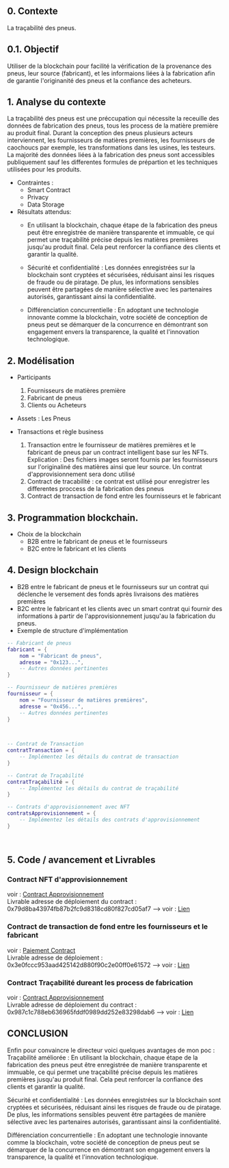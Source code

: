 ## 0. Contexte 
La traçabilité des pneus.
## 0.1. Objectif
Utiliser de la blockchain pour facilité la vérification de la provenance des pneus, leur source (fabricant), et les informaions liées à la fabrication afin de garantie l'originanité des pneus et la confiance des acheteurs.
## 1. Analyse du contexte 
La traçabilité des pneus est une préccupation qui nécessite la receuille des données de fabrication des pneus, tous les process de la matière première au produit final.
Durant la conception des pneus plusieurs acteurs interviennent, les fournisseurs de matières premières, les fournisseurs de caochoucs par exemple, les transformations dans les usines, les testeurs. La majorité des données liées à la fabrication des pneus sont accessibles publiquement sauf les differentes formules de prépartion et les techniques utilisées pour les produits. 

* Contraintes :
  - Smart Contract
  - Privacy
  - Data Storage
* Résultats attendus:
  - En utilisant la blockchain, chaque étape de la fabrication des pneus peut être enregistrée de manière transparente et immuable, ce qui permet une traçabilité précise depuis les matières premières jusqu'au produit final. Cela peut renforcer la confiance des clients et garantir la qualité.

  - Sécurité et confidentialité : Les données enregistrées sur la blockchain sont cryptées et sécurisées, réduisant ainsi les risques de fraude ou de piratage. De plus, les informations sensibles peuvent être partagées de manière sélective avec les partenaires autorisés, garantissant ainsi la confidentialité.

  - Différenciation concurrentielle : En adoptant une technologie innovante comme la blockchain, votre société de conception de pneus peut se démarquer de la concurrence en démontrant son engagement envers la transparence, la qualité et l'innovation technologique.

## 2. Modélisation
- Participants
   1. Fournisseurs de matières première
   2. Fabricant de pneus
   3. Clients ou Acheteurs
- Assets : Les Pneus
  
- Transactions et règle business
  1. Transaction entre le fournisseur de matières premières et le fabricant de pneus par un contract intelligent base sur les NFTs. <br/>
      Explication : Des fichiers images seront fournis par les fournisseurs sur l'originaliné des matières ainsi que leur source. Un contrat d'approvisionnement sera donc utilisé
  2. Contract de tracabilité : ce contrat est utilisé pour enregistrer les differentes proccess de la fabrication des pneus
  3. Contract de transaction de fond entre les fournisseurs et le fabricant

## 3. Programmation blockchain.
* Choix de la blockchain
    - B2B entre le fabricant de pneus et le fournisseurs
    - B2C entre le fabricant et les clients
        
## 4. Design blockchain 
- B2B entre le fabricant de pneus et le fournisseurs sur un contrat qui déclenche le versement des fonds après livraisons des matières premières
- B2C entre le fabricant et les clients avec un smart contrat qui fournir des informations à partir de l'approvisionnement jusqu'au la fabrication du pneus.
- Exemple de structure d'implémentation
````lua
-- Fabricant de pneus
fabricant = {
    nom = "Fabricant de pneus",
    adresse = "0x123...",
    -- Autres données pertinentes
}

-- Fournisseur de matières premières
fournisseur = {
    nom = "Fournisseur de matières premières",
    adresse = "0x456...",
    -- Autres données pertinentes
}

 

-- Contrat de Transaction
contratTransaction = {
    -- Implémentez les détails du contrat de transaction
}

-- Contrat de Traçabilité
contratTraçabilité = {
    -- Implémentez les détails du contrat de traçabilité
}

-- Contrats d'approvisionnement avec NFT
contratsApprovisionnement = {
    -- Implémentez les détails des contrats d'approvisionnement
}

 
````
## 5. Code / avancement et Livrables

### Contract NFT d'approvisionnement
voir : <a href="https://github.com/Affog7/posmeReact/tree/master/contract_approvi.sol"> Contract Approvisionnement</a> <br/>
Livrable adresse de déploiement du contract :  0x79d8ba43974fb87b2fc9d8318cd80f827cd05af7
--> voir : <a href="https://holesky.beaconcha.in/tx/0x6ddf3aaec4803d9449278fea7ad5e1b01a02a5d939658c60d4bfdc99d1bdb0f9"> Lien </a>

### Contract de transaction de fond entre les fournisseurs et le fabricant
voir : <a href="https://github.com/Affog7/posmeReact/blob/master/TransactionContract.sol"> Paiement Contract</a> <br/>
Livrable adresse de déploiement :  0x3e0fccc953aad425142d880f90c2e00ff0e61572
--> voir : <a href="https://holesky.beaconcha.in/tx/0xb8214d7aba59a8c7a871f8ff0447b6d13120e51cd2e6e83c10bccb022af0de77"> Lien </a>

### Contract Traçabilité dureant les process de fabrication
voir : <a href="https://github.com/Affog7/posmeReact/tree/master/TracabilitePneus.sol"> Contract Approvisionnement</a> <br/>
Livrable adresse de déploiement du contract :  0x987c1c788eb636965fddf0989dd252e83298dab6
--> voir : <a href="https://holesky.beaconcha.in/tx/0x498f7e3f0728bc19d8afbe783d3a1b5e0d114e4cec1a653ee00ef54d5c71a693"> Lien </a>



## CONCLUSION
Enfin pour convaincre le directeur voici quelques avantages de mon poc : <br/>
Traçabilité améliorée : En utilisant la blockchain, chaque étape de la fabrication des pneus peut être enregistrée de manière transparente et immuable, ce qui permet une traçabilité précise depuis les matières premières jusqu'au produit final. Cela peut renforcer la confiance des clients et garantir la qualité.

Sécurité et confidentialité : Les données enregistrées sur la blockchain sont cryptées et sécurisées, réduisant ainsi les risques de fraude ou de piratage. De plus, les informations sensibles peuvent être partagées de manière sélective avec les partenaires autorisés, garantissant ainsi la confidentialité.

Différenciation concurrentielle : En adoptant une technologie innovante comme la blockchain, votre société de conception de pneus peut se démarquer de la concurrence en démontrant son engagement envers la transparence, la qualité et l'innovation technologique.
